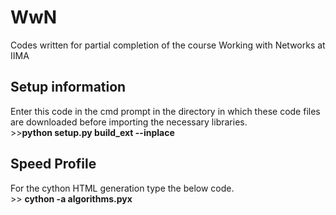 # WwN
Codes written for partial completion of the course Working with Networks at IIMA
<H2> Setup information </H2>
Enter this code in the cmd prompt in the directory in which these code files are downloaded before importing the necessary libraries.
<br>
>><b>python setup.py build_ext --inplace </b>

<h2> Speed Profile </h2>
For the cython HTML generation type the below code.
<br>
>> <b>cython -a algorithms.pyx</b>
